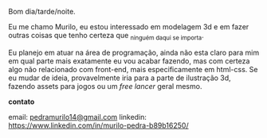 Bom dia/tarde/noite.

Eu me chamo Murilo, eu estou interessado em modelagem 3d e em fazer outras coisas que tenho certeza que <sub>ninguém daqui se importa</sub>.

Eu planejo em atuar na área de programação, ainda não esta claro para mim em qual parte mais exatamente eu vou acabar fazendo, mas com certeza algo não relacionado com front-end, mais especificamente em html-css. Se eu mudar de ideia, provavelmente iria para a parte de ilustração 3d, fazendo assets para jogos ou um *free lancer* geral mesmo.

**contato**

email: pedramurilo14@gmail.com
linkedin: https://www.linkedin.com/in/murilo-pedra-b89b16250/
